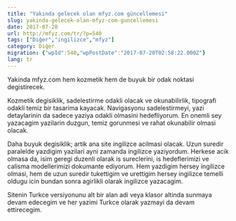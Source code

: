 ```yaml
---
title: "Yakında gelecek olan mfyz.com güncellemesi"
slug: yakinda-gelecek-olan-mfyz-com-guncellemesi
date: 2017-07-20
url: http://mfyz.com/tr/?p=540
tags: ["Diğer","ingilizce","mfyz"]
category: Diğer
migration: {"wpId":540,"wpPostDate":"2017-07-20T02:58:22.000Z"}
lang: tr
---
```


Yakinda mfyz.com hem kozmetik hem de buyuk bir odak noktasi degistirecek.

Kozmetik degisiklik, sadelestirme odakli olacak ve okunabilirlik, tipografi odakli temiz bir tasarima kayacak. Navigasyonu sadelestirmeyi, yazi detaylarinin da sadece yaziya odakli olmasini hedefliyorum. En onemli sey yazacagim yazilarin duzgun, temiz gorunmesi ve rahat okunabilir olmasi olacak.

Daha buyuk degisiklik; artik ana site ingilizce acilmasi olacak. Uzun suredir paralelde yazdigim yazilari ayni zamanda ingilizce yaziyordum. Herkese acik olmasa da, isim geregi duzenli olarak is sureclerini, is hedeflerimizi ve calisma modellerimizi dokumante ediyorum. Hem yazdigim hersey ingilizce olmasi, hem de uzun suredir tukettigim ve urettigim hersey ingilizce temelli oldugu icin bundan sonra agirlikli olarak ingilizce yazacagim.

Sitenin Turkce versiyonunu alt bir alan adi veya klasor altinda sunmaya devam edecegim ve her yazimi Turkce olarak yazmayi da devam ettirecegim.